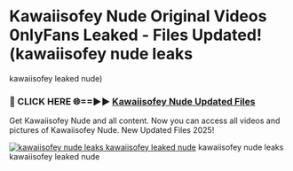 # Kawaiisofey Nude Original Videos 0nlyFans Leaked - Files Updated! (kawaiisofey nude leaks<br>
kawaiisofey leaked nude)

<h3>🔴 CLICK HERE 🌐==►► <a href="https://tinyurl.com/2p9ay9w9" rel="nofollow">Kawaiisofey Nude Updated Files</a></h3>

Get Kawaiisofey Nude and all content. Now you can access all videos and pictures of Kawaiisofey Nude. New Updated Files 2025!

[![kawaiisofey nude leaks<br>
kawaiisofey leaked nude](https://i.imgur.com/KQgVmj3.gif)](https://tinyurl.com/2p9ay9w9)
kawaiisofey nude leaks<br>
kawaiisofey leaked nude